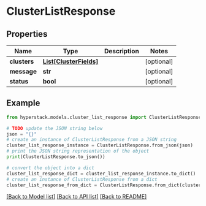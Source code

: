 # ClusterListResponse


## Properties

Name | Type | Description | Notes
------------ | ------------- | ------------- | -------------
**clusters** | [**List[ClusterFields]**](ClusterFields.md) |  | [optional] 
**message** | **str** |  | [optional] 
**status** | **bool** |  | [optional] 

## Example

```python
from hyperstack.models.cluster_list_response import ClusterListResponse

# TODO update the JSON string below
json = "{}"
# create an instance of ClusterListResponse from a JSON string
cluster_list_response_instance = ClusterListResponse.from_json(json)
# print the JSON string representation of the object
print(ClusterListResponse.to_json())

# convert the object into a dict
cluster_list_response_dict = cluster_list_response_instance.to_dict()
# create an instance of ClusterListResponse from a dict
cluster_list_response_from_dict = ClusterListResponse.from_dict(cluster_list_response_dict)
```
[[Back to Model list]](../README.md#documentation-for-models) [[Back to API list]](../README.md#documentation-for-api-endpoints) [[Back to README]](../README.md)


